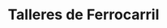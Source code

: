 ---
title: "Talleres de Ferrocarril"
url: /san-jose/talleres-de-ferrocarril/
shop: reparación de automóviles
---